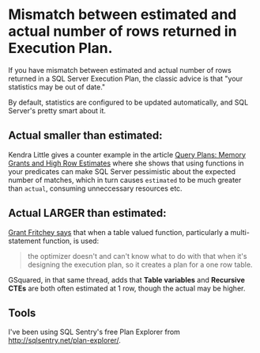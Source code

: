 # Mismatch between estimated and actual number of rows returned in Execution Plan.

If you have mismatch between estimated and actual number of rows returned in a SQL Server Execution Plan, the classic advice is that "your statistics may be out of date."

By default, statistics are configured to be updated automatically, and SQL Server's pretty smart about it. 



## Actual smaller than estimated:

Kendra Little gives a counter example in the article [Query Plans: Memory Grants and High Row Estimates](https://www.brentozar.com/archive/2013/08/query-plans-what-happens-when-row-estimates-get-high/) where she shows that using functions in your predicates can make SQL Server pessimistic about the expected number of matches, which in turn causes `estimated` to be much greater than `actual`, consuming unneccessary resources etc.


## Actual LARGER than estimated:

[Grant Fritchey says](http://www.sqlservercentral.com/Forums/Topic513086-360-1.aspx) that when  a table valued function, particularly a multi-statement function, is used:

> the optimizer doesn't and can't know what to do with that when it's designing the execution plan, so it creates a plan for a one row table.


GSquared, in that same thread, adds that **Table variables** and **Recursive CTEs** are both often estimated at 1 row, though the actual may be higher.



## Tools

I've been using SQL Sentry's free Plan Explorer from http://sqlsentry.net/plan-explorer/.

